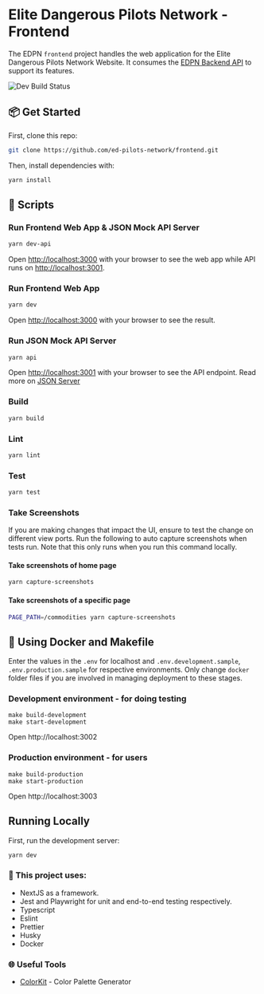 # Elite Dangerous Pilots Network - Frontend

The EDPN `frontend` project handles the web application for the Elite Dangerous Pilots Network Website. It consumes the [EDPN Backend API](https://github.com/ed-pilots-network/backend) to support its features.

![Dev Build Status](https://github.com/ed-pilots-network/frontend/actions/workflows/build-deploy.yaml/badge.svg?branch=development)

## 📦 Get Started

First, clone this repo:

```bash
git clone https://github.com/ed-pilots-network/frontend.git
```

Then, install dependencies with:

```bash
yarn install
```

## 📝 Scripts

### Run Frontend Web App & JSON Mock API Server

```bash
yarn dev-api
```

Open [http://localhost:3000](http://localhost:3000) with your browser to see the web app while API runs on [http://localhost:3001](http://localhost:3001).

### Run Frontend Web App

```bash
yarn dev
```

Open [http://localhost:3000](http://localhost:3000) with your browser to see the result.

### Run JSON Mock API Server

```bash
yarn api
```

Open [http://localhost:3001](http://localhost:3001) with your browser to see the API endpoint. Read more on [JSON Server](https://github.com/typicode/json-server)

### Build

```bash
yarn build
```

### Lint

```bash
yarn lint
```

### Test

```bash
yarn test
```

### Take Screenshots
If you are making changes that impact the UI, ensure to test the change on different view ports. Run the following to auto capture screenshots when tests run. Note that this only runs when you run this command locally.

#### Take screenshots of home page
```bash
yarn capture-screenshots
```

#### Take screenshots of a specific page
```bash
PAGE_PATH=/commodities yarn capture-screenshots
```

## 🐳 Using Docker and Makefile

Enter the values in the `.env` for localhost and `.env.development.sample`, `.env.production.sample` for respective environments. Only change `docker` folder files if you are involved in managing deployment to these stages.

### Development environment - for doing testing

```
make build-development
make start-development
```

Open http://localhost:3002

### Production environment - for users

```
make build-production
make start-production
```

Open http://localhost:3003

## Running Locally

First, run the development server:

```bash
yarn dev
```

### 🧰 This project uses:

- NextJS as a framework.
- Jest and Playwright for unit and end-to-end testing respectively.
- Typescript
- Eslint
- Prettier
- Husky
- Docker

### 🌐 Useful Tools
- [ColorKit](https://colorkit.co/color-palette-generator/272f33-4e5d66-9BB9CB-cddce5-e6eef2/) - Color Palette Generator
